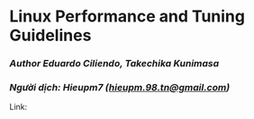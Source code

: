 # Linux Performance and Tuning Guidelines
### *Author Eduardo Ciliendo, Takechika Kunimasa*
### *Người dịch: Hieupm7 (hieupm.98.tn@gmail.com)*

Link: 